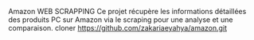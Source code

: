 Amazon WEB SCRAPPING
Ce projet récupère les informations détaillées des produits PC sur Amazon via le scraping pour une analyse et une comparaison.
 cloner https://github.com/zakariaeyahya/amazon.git